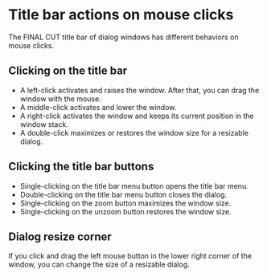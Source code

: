 Title bar actions on mouse clicks
=================================

The FINAL CUT title bar of dialog windows has different behaviors on mouse clicks.


Clicking on the title bar
-------------------------

* A left-click activates and raises the window. After that, you can drag the window with the mouse.
* A middle-click activates and lower the window.
* A right-click activates the window and keeps its current position in the window stack.
* A double-click maximizes or restores the window size for a resizable dialog.


Clicking the title bar buttons
------------------------------

* Single-clicking on the title bar menu button opens the title bar menu.
* Double-clicking on the title bar menu button closes the dialog.
* Single-clicking on the zoom button maximizes the window size.
* Single-clicking on the unzoom button restores the window size.


Dialog resize corner
--------------------

If you click and drag the left mouse button in the lower right corner of the window, you can change the size of a resizable dialog.


